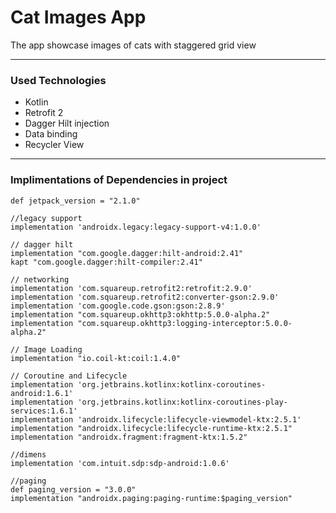 <h1>Cat Images App</h1>
<p>The app showcase images of cats with staggered grid view</p>
<hr>
<h3>Used Technologies</h3>
<ul>
  <li>Kotlin</li>
  <li>Retrofit 2</li>
  <li>Dagger Hilt injection</li>
  <li>Data binding</li>
  <li>Recycler View</li>
</ul>  
<hr>
<h3>Implimentations of Dependencies in project</h3>

    def jetpack_version = "2.1.0"

    //legacy support
    implementation 'androidx.legacy:legacy-support-v4:1.0.0'

    // dagger hilt
    implementation "com.google.dagger:hilt-android:2.41"
    kapt "com.google.dagger:hilt-compiler:2.41"

    // networking
    implementation 'com.squareup.retrofit2:retrofit:2.9.0'
    implementation 'com.squareup.retrofit2:converter-gson:2.9.0'
    implementation 'com.google.code.gson:gson:2.8.9'
    implementation "com.squareup.okhttp3:okhttp:5.0.0-alpha.2"
    implementation "com.squareup.okhttp3:logging-interceptor:5.0.0-alpha.2"

    // Image Loading
    implementation "io.coil-kt:coil:1.4.0"

    // Coroutine and Lifecycle
    implementation 'org.jetbrains.kotlinx:kotlinx-coroutines-android:1.6.1'
    implementation 'org.jetbrains.kotlinx:kotlinx-coroutines-play-services:1.6.1'
    implementation 'androidx.lifecycle:lifecycle-viewmodel-ktx:2.5.1'
    implementation "androidx.lifecycle:lifecycle-runtime-ktx:2.5.1"
    implementation "androidx.fragment:fragment-ktx:1.5.2"

    //dimens
    implementation 'com.intuit.sdp:sdp-android:1.0.6'

    //paging
    def paging_version = "3.0.0"
    implementation "androidx.paging:paging-runtime:$paging_version"
